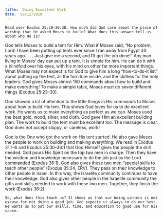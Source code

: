 ```yaml
---
title:  Doing Excellent Work 
date:  08/12/2020
---
```


`Read over Exodus 25:10–30:38. How much did God care about the place of worship that He asked Moses to build? What does this answer tell us about who He is?`

God tells Moses to build a tent for Him. What if Moses said, “No problem, Lord! I have been putting up tents ever since I ran away from Egypt 40 years ago. . . . Just give me a second, and I’ll get the job done!” Any man living in Moses’ day can put up a tent. It is simple for him. He can do it with a blindfold over his eyes, with his mind on other far more important things. What Moses may not expect is for God to give him a long “how-to-do-it list” about putting up the tent, all the furniture inside, and the clothes for the holy leaders. God gives Moses almost 150 commands about how to build and make everything! To make a simple table, Moses must do seven different things (Exodus 25:23–30).

God showed a lot of attention to the little things in His commands to Moses about how to build His tent. This shows God loves for us to do excellent work. He wants us to make everything as perfect as we can. Moses used the best gold, wood, silver, and cloth. God gave Him an excellent building plan. The work to build the tent must be excellent too. The message is clear: God does not accept sloppy, or careless, work!

God is the One who got the work on His tent started. He also gave Moses the people to work on building and making everything. We read in Exodus 31:1–6 and Exodus 35:30–36:1 that God Himself gives the people the skill needed. God pours His Spirit on the top two men in charge. Then they have the wisdom and knowledge necessary to do the job just as the Lord commanded (Exodus 36:1). God also gives these two men “special skills to teach other people” (Exodus 35:34, ERV). They pass on their knowledge to other people in Israel. In this way, the Israelite community continues to have their knowledge. God also gives other people in the Israelite community the gifts and skills needed to work with these two men. Together, they finish the work (Exodus 36:2).

`So, what does this teach us? It shows us that our being sinners is not excuse for not doing a good job. God expects us always to do our best. He wants us to put our skills, time, and education to good use for His cause.`